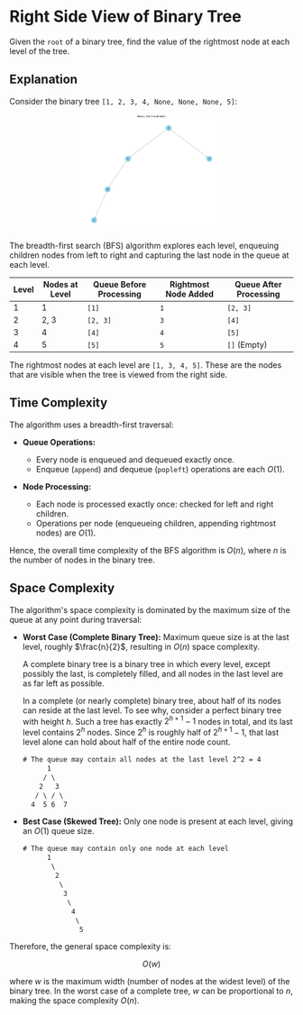 # Right Side View of Binary Tree

Given the `root` of a binary tree, find the value of the rightmost node at each level of the tree.

## Explanation

Consider the binary tree `[1, 2, 3, 4, None, None, None, 5]`:

<div style="text-align: center;">
    <img src="diagrams/right_side_view.png" width="50%">
</div>

The breadth-first search (BFS) algorithm explores each level, enqueuing children nodes from left to right and capturing the last node in the queue at each level.

<center>

| Level | Nodes at Level | Queue Before Processing          | Rightmost Node Added | Queue After Processing     |
|-------|----------------|---------------------------------|----------------------|----------------------------|
| 1     | 1              | `[1]`                           | `1`                  | `[2, 3]`                   |
| 2     | 2, 3           | `[2, 3]`                        | `3`                  | `[4]`                      |
| 3     | 4              | `[4]`                           | `4`                  | `[5]`                      |
| 4     | 5              | `[5]`                           | `5`                  | `[]` (Empty)               |

</center>

The rightmost nodes at each level are `[1, 3, 4, 5]`. These are the nodes that are visible when the tree is viewed from the right side.

## Time Complexity

The algorithm uses a breadth-first traversal:

- **Queue Operations:**

  - Every node is enqueued and dequeued exactly once.
  - Enqueue (`append`) and dequeue (`popleft`) operations are each $O(1)$.

- **Node Processing:**

  - Each node is processed exactly once: checked for left and right children.
  - Operations per node (enqueueing children, appending rightmost nodes) are $O(1)$.

Hence, the overall time complexity of the BFS algorithm is $O(n)$, where $n$ is the number of nodes in the binary tree.

## Space Complexity

The algorithm's space complexity is dominated by the maximum size of the queue at any point during traversal:

- **Worst Case (Complete Binary Tree):** Maximum queue size is at the last level, roughly $\frac{n}{2}$, resulting in $O(n)$ space complexity.

    A complete binary tree is a binary tree in which every level, except possibly the last, is completely filled, and all nodes in the last level are as far left as possible.

    In a complete (or nearly complete) binary tree, about half of its nodes can reside at the last level. To see why, consider a perfect binary tree with height $h$. Such a tree has exactly $2^{h+1}-1$ nodes in total, and its last level contains $2^h$ nodes. Since $2^h$ is roughly half of $2^{h+1}-1$, that last level alone can hold about half of the entire node count.

    ```
    # The queue may contain all nodes at the last level 2^2 = 4
          1
         / \
        2   3
       / \ / \
      4  5 6  7
    ```

- **Best Case (Skewed Tree):** Only one node is present at each level, giving an $O(1)$ queue size.

    ```
    # The queue may contain only one node at each level
          1
           \
            2
             \
              3
               \
                4
                 \
                  5
    ```

Therefore, the general space complexity is:

$$
O(w)
$$

where $w$ is the maximum width (number of nodes at the widest level) of the binary tree. In the worst case of a complete tree, $w$ can be proportional to $n$, making the space complexity $O(n)$.
